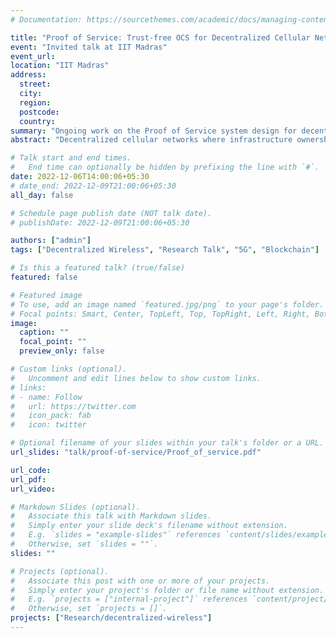```yaml
---
# Documentation: https://sourcethemes.com/academic/docs/managing-content/

title: "Proof of Service: Trust-free OCS for Decentralized Cellular Networks"
event: "Invited talk at IIT Madras"
event_url:
location: "IIT Madras"
address:
  street:
  city:
  region:
  postcode:
  country:
summary: "Ongoing work on the Proof of Service system design for decentralized cellular networks"
abstract: "Decentralized cellular networks where infrastructure ownership is distributed between several independent entities have emerged to increase overall network accessibility. In this setting, users can connect to any nearby, untrusted base station with no prior subscription to the operator. This talk will introduce Proof of Service as a method to address the primary challenges of ensuring reliable and trustworthy performance in this setting. Proof of Service redesigns the OCS to implement its escrow and charging functionalities separately using smart contracts and state channels respectively. An integral part of our design is the verification of delivered service to ensure that the user only pays commensurately. To do this, we introduce the notion of two-sided measurements where both the users and the providers independently assess the cellular service delivered. A key challenge is ensuring that these measurements reliably result in agreement. Our preliminary findings show that reconciling measurements from different layers of the cellular stack to arrive at a diverse set of matching observations is challenging but not impossible. Finally, this will be followed by a discussion of our ongoing implementation using Magma. This work is being done in collaboration with Witness Chain."

# Talk start and end times.
#   End time can optionally be hidden by prefixing the line with `#`.
date: 2022-12-06T14:00:06+05:30
# date_end: 2022-12-09T21:00:06+05:30
all_day: false

# Schedule page publish date (NOT talk date).
# publishDate: 2022-12-09T21:00:06+05:30

authors: ["admin"]
tags: ["Decentralized Wireless", "Research Talk", "5G", "Blockchain"]

# Is this a featured talk? (true/false)
featured: false

# Featured image
# To use, add an image named `featured.jpg/png` to your page's folder. 
# Focal points: Smart, Center, TopLeft, Top, TopRight, Left, Right, BottomLeft, Bottom, BottomRight.
image:
  caption: ""
  focal_point: ""
  preview_only: false

# Custom links (optional).
#   Uncomment and edit lines below to show custom links.
# links:
# - name: Follow
#   url: https://twitter.com
#   icon_pack: fab
#   icon: twitter

# Optional filename of your slides within your talk's folder or a URL.
url_slides: "talk/proof-of-service/Proof_of_service.pdf"

url_code:
url_pdf:
url_video:

# Markdown Slides (optional).
#   Associate this talk with Markdown slides.
#   Simply enter your slide deck's filename without extension.
#   E.g. `slides = "example-slides"` references `content/slides/example-slides.md`.
#   Otherwise, set `slides = ""`.
slides: ""

# Projects (optional).
#   Associate this post with one or more of your projects.
#   Simply enter your project's folder or file name without extension.
#   E.g. `projects = ["internal-project"]` references `content/project/deep-learning/index.md`.
#   Otherwise, set `projects = []`.
projects: ["Research/decentralized-wireless"]
---
```

